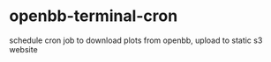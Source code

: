 # openbb-terminal-cron
schedule cron job to download plots from openbb, upload to static s3 website

